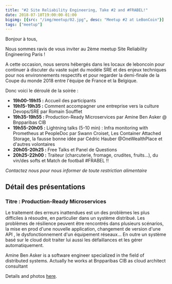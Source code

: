 ```yaml
---
title: "#2 Site Reliability Engineering, Take #2 and #FRABEL!"
date: 2018-07-10T19:00:00-01:00
bigimg: [{src: "/img/meetup/02.jpg", desc: "Meetup #2 at LeBonCoin"}]
tags: ["meetup"]
---
```

Bonjour à tous,

Nous sommes ravis de vous inviter au 2ème meetup Site Reliability Engineering Paris !

A cette occasion, nous serons hébergés dans les locaux de leboncoin pour continuer à discuter du vaste sujet du modèle SRE et des enjeux techniques pour nos environnements respectifs et pour regarder la demi-finale de la Coupe du monde 2018 entre l'équipe de France et la Belgique.

<!--more-->

Donc voici le déroulé de la soirée :

* **19h00-19h15 :** Accueil des participants
* **19h15-19h35 :** Comment accompagner une entreprise vers la culture Devops/SRE par Romain Soufflet
* **19h35-19h55 :** Production-Ready Microservices par Amine Ben Asker @ Bnpparibas CIB
* **19h55-20h05 :** Lightning talks (5-10 min) : Infra monitoring with Prometheus at PeopleDoc par Swann Croiset, Les Container Attached Storage, la fausse bonne idée par Cédric Hauber @OneWealthPlace et d'autres volontaires
* **20h05-20h25 :** Free Talks et Panel de Questions
* **20h25-22h00 :** Traiteur (charcuterie, fromage, crudites, fruits...), du vin/des softs et Match de football #FRABEL !!

_Contactez nous pour nous informer de toute restriction alimentaire_

## Détail des présentations

### Titre : Production-Ready Microservices

Le traitement des erreurs inattendues est un des problèmes les plus difficiles à résoudre, en particulier dans un système distribué.
Les problèmes de résilience peuvent être rencontrés dans plusieurs scénarios, la mise en prod d'une nouvelle application, changement de version d'une API , le dysfonctionnement d'un équipement réseaux...
En outre un système basé sur le cloud doit traiter lui aussi les défaillances et les gérer automatiquement.

Amine Ben Asker is a software engineer specialized in the field of distributed systems. Actually he works at Bnpparibas CIB as cloud architect consultant

Details and photos [here](https://www.meetup.com/Site-Reliability-Engineering-Paris/events/251677725/).
